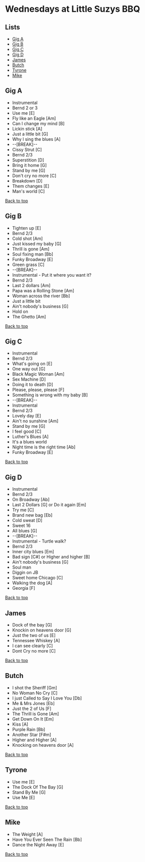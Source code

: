 # Wednesdays at Little Suzys BBQ 

## Lists
* [Gig A](#gig-a)
* [Gig B](#gig-b)
* [Gig C](#gig-c)
* [Gig D](#gig-d)
* [James](#james)
* [Butch](#butch) 
* [Tyrone](#tyrone) 
* [Mike](#mike) 

## Gig A

* Instrumental
* Bernd 2 or 3
* Use me [E]
* Fly like an Eagle [Am]
* Can I change my mind [B]
* Lickin stick [A]
* Just a little bit [G]
* Why I sing the blues [A]
* --[BREAK]--
* Cissy Strut [C]
* Bernd 2/3
* Superstition [D]
* Bring it home [G]
* Stand by me [G]
* Don't cry no more [C]
* Breakdown [D]
* Them changes [E]
* Man's world [C]

[Back to top](#lists)

## Gig B

* Tighten up [E]
* Bernd 2/3
* Cold shot [Am]
* Just kissed my baby [G]
* Thrill is gone [Am]
* Soul fixing man [Bb]
* Funky Broadway [E]
* Green grass [C]
* --[BREAK]--
* Instrumental - Put it where you want it?
* Bernd 2/3
* Last 2 dollars [Am]
* Papa was a Rolling Stone [Am]
* Woman across the river [Bb]
* Just a little bit
* Ain't nobody's business [G]
* Hold on
* The Ghetto [Am]

[Back to top](#lists)

## Gig C

* Instrumental
* Bernd 2/3
* What's going on [E]
* One way out [G]
* Black Magic Woman [Am]
* Sex Machine [D]
* Doing it to death [D]
* Please, please, please [F]
* Something is wrong with my baby [B]
* --[BREAK]--
* Instrumental 
* Bernd 2/3
* Lovely day [E]
* Ain't no sunshine [Am]
* Stand by me [G]
* I feel good [C]
* Luther's Blues [A]
* It's a blues world
* Night time is the right time [Ab]
* Funky Broadway [E]

[Back to top](#lists)

## Gig D
* Instrumental 
* Bernd 2/3
* On Broadway [Ab]
* Last 2 Dollars [G] or Do it again [Em]
* Try me [C]
* Brand new bag [Eb]
* Cold sweat [D]
* Sweet 16
* All blues [G]
* --[BREAK]--
* Instrumental - Turtle walk?
* Bernd 2/3
* Inner city blues [Em]
* Bad sign [C#] or Higher and higher [B]
* Ain't nobody's business [G]
* Soul man
* Diggin on JB
* Sweet home Chicago [C]
* Walking the dog [A]
* Georgia [F]

[Back to top](#lists)

## James
* Dock of the bay [G]
* Knockin on heavens door [G]
* Just the two of us [E]
* Tennessee Whiskey [A]
* I can see clearly [C]
* Dont Cry no more [C]

[Back to top](#lists)

## Butch
* I shot the Sheriff [Gm]
* No Woman No Cry [C]
* I just Called to Say I Love You [Db]
* Me & Mrs Jones [Eb]
* Just the 2 of Us [F]
* The Thrill is Gone [Am]
* Get Down On It [Em]
* Kiss [A]
* Purple Rain [Bb]
* Another Star [F#m]
* Higher and Higher [A]
* Knocking on heavens door [A]


[Back to top](#lists)

## Tyrone
* Use me [E]
* The Dock Of The Bay [G]
* Stand By Me [G]
* Use Me [E]

[Back to top](#lists)

## Mike
* The Weight [A]
* Have You Ever Seen The Rain [Bb]
* Dance the Night Away [E]

[Back to top](#lists)
